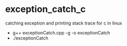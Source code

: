 # exception_catch_c
catching exception and printing stack trace for c in linux

- g++ exceptionCatch.cpp -g -o exceptionCatch
- ./exceptionCatch

